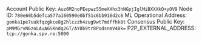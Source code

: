 Account Public Key: `Auz6M2noPEepwz55meXHhx3hNGpjIglMiBXXXkQ+yOV9`
Node ID: `780e60b5defca577a160590e0bf51c6bb916d2c6`
ML Operational Address: `gonka1pe7uukfqzgkce8g2hlczzh4zug9wt7mdffhk8t`
Consensus Public Key: `pM9MGrvN6zoLAuA6SKndq2GT/AY8b9tr8PodsnmV4Bk=`
P2P_EXTERNAL_ADDRESS: `tcp://gonka.spv.re:5000`